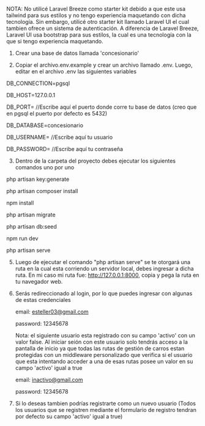 NOTA: No utilicé Laravel Breeze como starter kit debido a que este usa tailwind para sus estilos y no tengo experiencia maquetando con dicha tecnología. Sin embargo, utilicé otro starter kit llamado Laravel UI el cual tambien ofrece un sistema de autenticación. A diferencia de Laravel Breeze, Laravel UI usa bootstrap para sus estilos, la cual es una tecnología con la que si tengo experiencia maquetando.



1) Crear una base de datos llamada 'concesionario'


2) Copiar el archivo.env.example y crear un archivo llamado .env. Luego, editar en el archivo .env las siguientes variables

DB_CONNECTION=pgsql

DB_HOST=127.0.0.1

DB_PORT= //Escribe aquí el puerto donde corre tu base de datos (creo que en pgsql el puerto por defecto es 5432)

DB_DATABASE=concesionario

DB_USERNAME=  //Escribe aquí tu usuario

DB_PASSWORD= //Escribe aquí tu contraseña

3) Dentro de la carpeta del proyecto debes ejecutar los siguientes comandos uno por uno

php artisan key:generate

php artisan composer install

npm install

php artisan migrate

php artisan db:seed

npm run dev

php artisan serve

5) Luego de ejecutar el comando "php artisan serve" se te otorgará una ruta en la cual esta corriendo un servidor local, debes ingresar a dicha ruta.
En mi caso mi ruta fue: http://127.0.0.1:8000, copia y pega la ruta en tu navegador web.

6) Serás redireccionado al login, por lo que puedes ingresar con algunas de estas credenciales


    email: esteller03@gmail.com

    password: 12345678


    Nota: el siguiente usuario esta registrado con su campo 'activo' con un valor false. Al iniciar seión con este usuario solo tendrás acceso a la pantalla de inicio ya que todas las rutas de gestión de carros estan protegidas con un middleware personalizado que verifica si el usuario que esta intentando acceder a una de esas rutas posee un valor en su campo 'activo' igual a true


    email: inactivo@gmail.com

    password: 12345678
        

7) Si lo deseas tambien podrías registrarte como un nuevo usuario (Todos los usuarios que se registren mediante el formulario de registro tendran por defecto su campo 'activo' igual a true)






